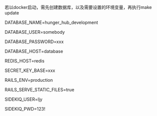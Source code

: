 若以docker启动，需先创建数据库，以及需要设置的环境变量，再执行make update

DATABASE_NAME=hunger_hub_development

DATABASE_USER=somebody

DATABASE_PASSWORD=xxx

DATABASE_HOST=database

REDIS_HOST=redis

SECRET_KEY_BASE=xxx

RAILS_ENV=production

RAILS_SERVE_STATIC_FILES=true

SIDEKIQ_USER=ljy

SIDEKIQ_PWD=123!
